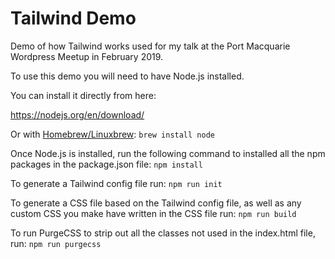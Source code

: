 # Tailwind Demo

Demo of how Tailwind works used for my talk at the Port Macquarie Wordpress Meetup in February 2019.

To use this demo you will need to have Node.js installed.

You can install it directly from here:

<https://nodejs.org/en/download/>

Or with [Homebrew/Linuxbrew](https://brew.sh): `brew install node`

Once Node.js is installed, run the following command to installed all the npm packages in the package.json file: `npm install`

To generate a Tailwind config file run: `npm run init`

To generate a CSS file based on the Tailwind config file, as well as any custom CSS you make have written in the CSS file run: `npm run build`

To run PurgeCSS to strip out all the classes not used in the index.html file, run: `npm run purgecss`

